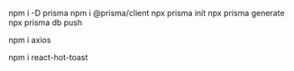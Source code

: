 npm i -D prisma
npm i @prisma/client
npx prisma init
npx prisma generate
npx prisma db push

npm i axios

npm i react-hot-toast